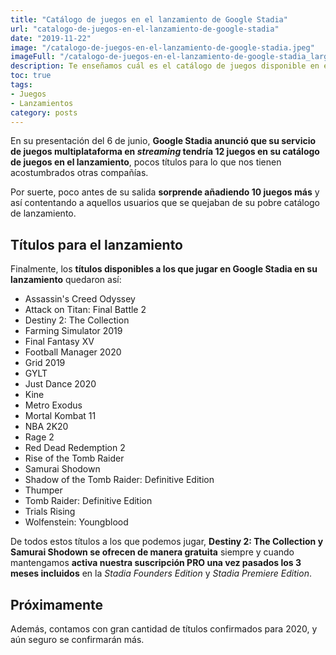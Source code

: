 ```yaml
---
title: "Catálogo de juegos en el lanzamiento de Google Stadia"
url: "catalogo-de-juegos-en-el-lanzamiento-de-google-stadia"
date: "2019-11-22"
image: "/catalogo-de-juegos-en-el-lanzamiento-de-google-stadia.jpeg"
imageFull: "/catalogo-de-juegos-en-el-lanzamiento-de-google-stadia_large.jpeg"
description: Te enseñamos cuál es el catálogo de juegos disponible en el lanzamiento de Stadia. Aunque en su presentación Google indicó que iba a llegar con tan sólo 12 juegos, poco antes de su lanzamiento ha confirmado que su catálogo se ampliará con 10 juegos más.
toc: true
tags: 
- Juegos
- Lanzamientos
category: posts
---
```


En su presentación del 6 de junio, **Google Stadia anunció que su servicio de juegos multiplataforma en *streaming* tendría 12 juegos en su catálogo de juegos en el lanzamiento**, pocos títulos para lo que nos tienen acostumbrados otras compañías. 

Por suerte, poco antes de su salida **sorprende añadiendo 10 juegos más** y así contentando a aquellos usuarios que se quejaban de su pobre catálogo de lanzamiento.

## Títulos para el lanzamiento

Finalmente, los **títulos disponibles a los que jugar en Google Stadia en su lanzamiento** quedaron así:

- Assassin's Creed Odyssey
- Attack on Titan: Final Battle 2
- Destiny 2: The Collection
- Farming Simulator 2019
- Final Fantasy XV
- Football Manager 2020
- Grid 2019
- GYLT
- Just Dance 2020
- Kine
- Metro Exodus
- Mortal Kombat 11
- NBA 2K20
- Rage 2
- Red Dead Redemption 2
- Rise of the Tomb Raider
- Samurai Shodown
- Shadow of the Tomb Raider: Definitive Edition
- Thumper
- Tomb Raider: Definitive Edition
- Trials Rising
- Wolfenstein: Youngblood

De todos estos títulos a los que podemos jugar, **Destiny 2: The Collection y Samurai Shodown se ofrecen de manera gratuita** siempre y cuando mantengamos **activa nuestra suscripción PRO una vez pasados los 3 meses incluidos** en la *Stadia Founders Edition* y *Stadia Premiere Edition*.

## Próximamente

Además, contamos con gran cantidad de títulos confirmados para 2020, y aún seguro se confirmarán más.
